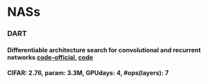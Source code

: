 # NASs

### DART
#### Differentiable architecture search for convolutional and recurrent networks [code-official](https://github.com/quark0/darts), [code](https://github.com/IlyaTrofimov/pt.darts)
#### CIFAR: 2.76, param: 3.3M, GPUdays: 4, #ops(layers): 7
